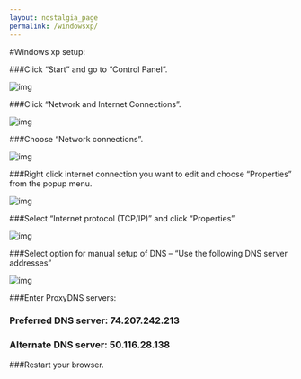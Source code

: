```yaml
---
layout: nostalgia_page 
permalink: /windowsxp/
---
```


#Windows xp setup:

###Click “Start” and go to “Control Panel”.

![img](http://proxydns.co/img/0.png)

###Click “Network and Internet Connections”.

![img](http://proxydns.co/img/1-5.png)

###Choose “Network connections”.

![img](http://proxydns.co/img/2-4.png)

###Right click internet connection you want to edit and choose “Properties” from the popup menu.

![img](http://proxydns.co/img/3-4.png)

###Select “Internet protocol (TCP/IP)” and click “Properties”

![img](http://proxydns.co/img/4-4.png)

###Select option for manual setup of DNS – “Use the following DNS server addresses”

![img](http://proxydns.co/img/5-4.png)

###Enter ProxyDNS servers:

### Preferred DNS server:  **74.207.242.213**

### Alternate DNS server:  **50.116.28.138**

###Restart your browser.
